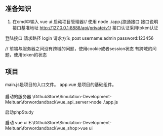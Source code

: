 ## 准备知识
1. 在cmd中输入 vue ui 启动项目管理器//
使用 node ./app.j跑通接口
接口说明
接口基准地址
http://127.0.0.1:8888/api/private/v1/
接口认证采用token认证

登陆接口
请求路径 login 请求方法 post
username:admin
password:123456

//
前端与服务器之间没有跨域的问题，使用cookie或者session状态
有跨域的问题，使用token的状态
## 项目
main.js是项目的入口文件。
app.vue 是项目的基础组件。

#### 
启动的服务器
\GithubStore\Simulation-Development-Meituan\forwordandback\vue_api_server>node .\app.js

启动phpStudy

启动 vue ui
E:\GithubStore\Simulation-Development-Meituan\forwordandback\vue_shop>vue ui